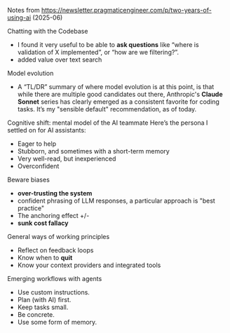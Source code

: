 Notes from https://newsletter.pragmaticengineer.com/p/two-years-of-using-ai (2025-06)

Chatting with the Codebase
- I found it very useful to be able to **ask questions** like “where is validation of X implemented”, or “how are we filtering?”.
- added value over text search

Model evolution
- A “TL/DR” summary of where model evolution is at this point, is that while there are multiple good candidates out there, Anthropic's **Claude Sonnet** series has clearly emerged as a consistent favorite for coding tasks. It’s my "sensible default" recommendation, as of today.

Cognitive shift: mental model of the AI teammate
Here’s the persona I settled on for AI assistants:
- Eager to help
- Stubborn, and sometimes with a short-term memory
- Very well-read, but inexperienced
- Overconfident

Beware biases
- **over-trusting the system**
- confident phrasing of LLM responses, a particular approach is "best practice"
- The anchoring effect +/-
- **sunk cost fallacy**

General ways of working principles
- Reflect on feedback loops
- Know when to **quit**
- Know your context providers and integrated tools

Emerging workflows with agents
- Use custom instructions.
- Plan (with AI) first.
- Keep tasks small.
- Be concrete.
- Use some form of memory.
